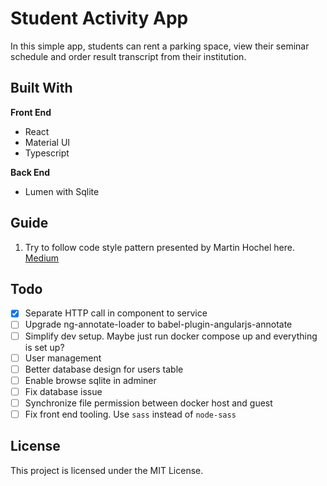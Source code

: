 # Student Activity App

In this simple app, students can rent a parking space, view their seminar schedule and order result transcript from their institution.

## Built With

**Front End**
- React
- Material UI
- Typescript

**Back End**
- Lumen with Sqlite

## Guide
1. Try to follow code style pattern presented by Martin Hochel here. [Medium](https://medium.com/@martin_hotell/10-typescript-pro-tips-patterns-with-or-without-react-5799488d6680)

## Todo

- [x] Separate HTTP call in component to service
- [ ] Upgrade ng-annotate-loader to babel-plugin-angularjs-annotate
- [ ] Simplify dev setup. Maybe just run docker compose up and everything is set up?
- [ ] User management
- [ ] Better database design for users table
- [ ] Enable browse sqlite in adminer
- [ ] Fix database issue
- [ ] Synchronize file permission between docker host and guest
- [ ] Fix front end tooling. Use `sass` instead of `node-sass`

## License
This project is licensed under the MIT License.
